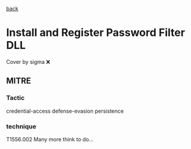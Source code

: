 [back](../index.md)
# Install and Register Password Filter DLL
Cover by sigma :x: 
## MITRE
### Tactic
credential-access
defense-evasion
persistence
### technique
T1556.002
Many more think to do...